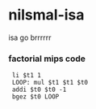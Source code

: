 # nilsmal-isa
isa go brrrrrr



### factorial mips code
```
 li $t1 1 
 LOOP: mul $t1 $t1 $t0 
 addi $t0 $t0 -1 
 bgez $t0 LOOP 
```
